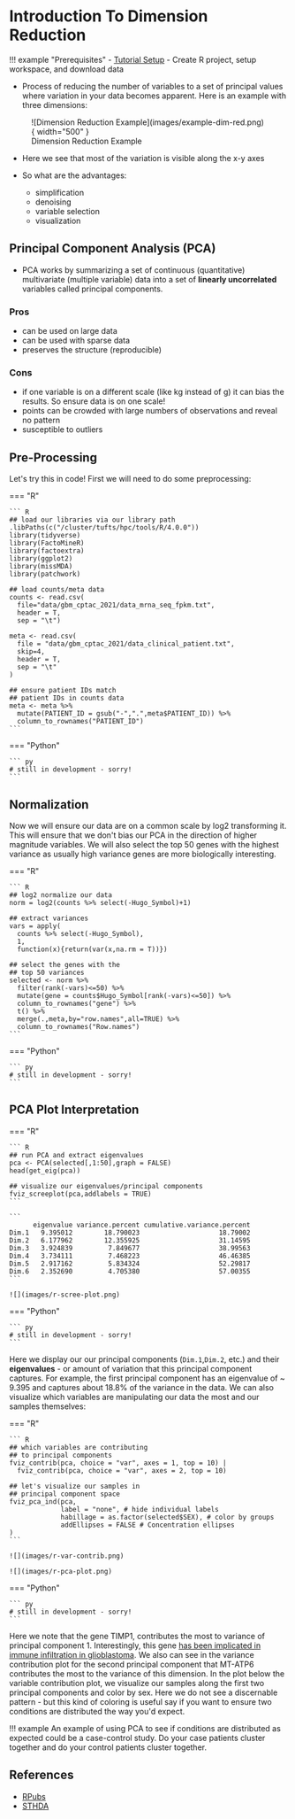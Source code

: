# Introduction To Dimension Reduction

!!! example "Prerequisites"
    - [Tutorial Setup](../../setup.md) - Create R project, setup workspace, and download data
    
- Process of reducing the number of variables to a set of principal values where variation in your data becomes apparent. Here is an example with three dimensions:

<figure markdown>
  ![Dimension Reduction Example](images/example-dim-red.png){ width="500" }
  <figcaption>Dimension Reduction Example</figcaption>
</figure>

- Here we see that most of the variation is visible along the x-y axes
- So what are the advantages:

    - simplification
    - denoising
    - variable selection
    - visualization

## Principal Component Analysis (PCA)

- PCA works by summarizing a set of continuous (quantitative) multivariate (multiple variable) data into a set of **linearly uncorrelated** variables called principal components.

### Pros

- can be used on large data
- can be used with sparse data
- preserves the structure (reproducible)

### Cons

- if one variable is on a different scale (like kg instead of g) it can bias the results. So ensure data is on one scale!
- points can be crowded with large numbers of observations and reveal no pattern
- susceptible to outliers

## Pre-Processing

Let's try this in code! First we will need to do some preprocessing:

=== "R"

    ``` R
    ## load our libraries via our library path
    .libPaths(c("/cluster/tufts/hpc/tools/R/4.0.0"))
    library(tidyverse)
    library(FactoMineR)
    library(factoextra)
    library(ggplot2)
    library(missMDA)
    library(patchwork)
    
    ## load counts/meta data
    counts <- read.csv(
      file="data/gbm_cptac_2021/data_mrna_seq_fpkm.txt",
      header = T,
      sep = "\t")

    meta <- read.csv(
      file = "data/gbm_cptac_2021/data_clinical_patient.txt",
      skip=4,
      header = T,
      sep = "\t"
    )
    
    ## ensure patient IDs match 
    ## patient IDs in counts data
    meta <- meta %>%
      mutate(PATIENT_ID = gsub("-",".",meta$PATIENT_ID)) %>%
      column_to_rownames("PATIENT_ID")
    ```

=== "Python"

    ``` py
    # still in development - sorry!
    ```

## Normalization

Now we will ensure our data are on a common scale by log2 transforming it. This will ensure that we don't bias our PCA in the direction of higher magnitude variables. We will also select the top 50 genes with the highest variance as usually high variance genes are more biologically interesting. 

=== "R"

    ``` R
    ## log2 normalize our data
    norm = log2(counts %>% select(-Hugo_Symbol)+1)

    ## extract variances
    vars = apply(
      counts %>% select(-Hugo_Symbol),
      1, 
      function(x){return(var(x,na.rm = T))})

    ## select the genes with the
    ## top 50 variances
    selected <- norm %>%
      filter(rank(-vars)<=50) %>%
      mutate(gene = counts$Hugo_Symbol[rank(-vars)<=50]) %>%
      column_to_rownames("gene") %>%
      t() %>%
      merge(.,meta,by="row.names",all=TRUE) %>%
      column_to_rownames("Row.names")
    ```

=== "Python"

    ``` py
    # still in development - sorry!
    ```

## PCA Plot Interpretation

=== "R"

    ``` R
    ## run PCA and extract eigenvalues
    pca <- PCA(selected[,1:50],graph = FALSE)
    head(get_eig(pca))

    ## visualize our eigenvalues/principal components
    fviz_screeplot(pca,addlabels = TRUE)
    ```
    
    ```
          eigenvalue variance.percent cumulative.variance.percent
    Dim.1   9.395012        18.790023                    18.79002
    Dim.2   6.177962        12.355925                    31.14595
    Dim.3   3.924839         7.849677                    38.99563
    Dim.4   3.734111         7.468223                    46.46385
    Dim.5   2.917162         5.834324                    52.29817
    Dim.6   2.352690         4.705380                    57.00355
    ```
    
    ![](images/r-scree-plot.png)
    
=== "Python"

    ``` py
    # still in development - sorry!
    ```
Here we display our our principal components (`Dim.1`,`Dim.2`, etc.) and their **eigenvalues** - or amount of variation that this principal component captures. For example, the first principal component has an eigenvalue of ~ 9.395 and captures about 18.8% of the variance in the data. We can also visualize which variables are manipulating our data the most and our samples themselves:

=== "R"

    ``` R
    ## which variables are contributing
    ## to principal components
    fviz_contrib(pca, choice = "var", axes = 1, top = 10) |
      fviz_contrib(pca, choice = "var", axes = 2, top = 10) 

    ## let's visualize our samples in 
    ## principal component space
    fviz_pca_ind(pca,
                 label = "none", # hide individual labels
                 habillage = as.factor(selected$SEX), # color by groups
                 addEllipses = FALSE # Concentration ellipses
    )
    ```
    
    ![](images/r-var-contrib.png)
    
    ![](images/r-pca-plot.png)
    
=== "Python"

    ``` py
    # still in development - sorry!
    ```

Here we note that the gene TIMP1, contributes the most to variance of principal component 1. Interestingly, this gene [has been implicated in immune infiltration in glioblastoma](https://bmcneurol.biomedcentral.com/articles/10.1186/s12883-021-02477-1). We also can see in the variance contribution plot for the second principal component that MT-ATP6 contributes the most to the variance of this dimension. In the plot below the variable contribution plot, we visualize our samples along the first two principal components and color by sex. Here we do not see a discernable pattern - but this kind of coloring is useful say if you want to ensure two conditions are distributed the way you'd expect.

!!! example
    An example of using PCA to see if conditions are distributed as expected could be a case-control study. Do your case patients cluster together and do your control patients cluster together.

## References

- [RPubs](https://rpubs.com/Saskia/520216)
- [STHDA](http://www.sthda.com/english/wiki/factoextra-r-package-easy-multivariate-data-analyses-and-elegant-visualization)
